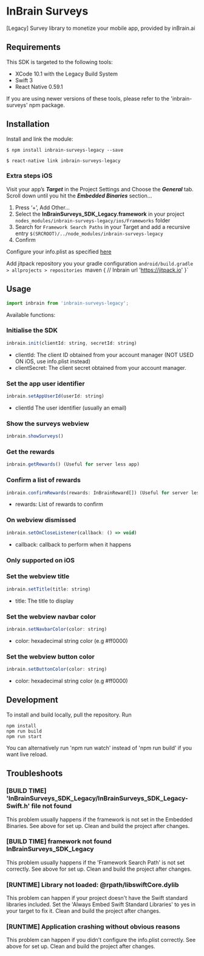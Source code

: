 # InBrain Surveys
[Legacy] Survey library to monetize your mobile app, provided by inBrain.ai

## Requirements
This SDK is targeted to the following tools:
- XCode 10.1 with the Legacy Build System
- Swift 3
- React Native 0.59.1

If you are using newer versions of these tools, please refer to the 'inbrain-surveys' npm package.

## Installation

Install and link the module:

`$ npm install inbrain-surveys-legacy --save`

`$ react-native link inbrain-surveys-legacy`

### Extra steps iOS

Visit your app’s ***Target*** in the Project Settings and Choose the ***General*** tab.
Scroll down until you hit the ***Embedded Binaries*** section… 
1) Press ‘+’, Add Other...
2) Select the **InBrainSurveys_SDK_Legacy.framework** in your project `nodes_modules/inbrain-surveys-legacy/ios/Frameworks` folder
4) Search for `Framework Search Paths` in your Target and add a recursive entry `$(SRCROOT)/../node_modules/inbrain-surveys-legacy`
3) Confirm

Configure your info.plist as specified [here](https://github.com/inBrainSurveys/InBrainSurveys_SDK_Swift/blob/master/README.md#configuration)

Add jitpack repository you your gradle configuration `android/build.gradle > allprojects > repositories
    `maven { 
        // Inbrain
        url 'https://jitpack.io' 
    }`


## Usage
```javascript
import inbrain from 'inbrain-surveys-legacy';
```
Available functions:
### Initialise the SDK
```javascript
inbrain.init(clientId: string, secretId: string)
```
* clientId: The client ID obtained from your account manager (NOT USED ON iOS, use info.plist instead)
* clientSecret: The client secret obtained from your account manager.

### Set the app user identifier
```javascript
inbrain.setAppUserId(userId: string)
```
* clientId The user identifier (usually an email)

### Show the surveys webview
```javascript
inbrain.showSurveys()
```

### Get the rewards
```javascript
inbrain.getRewards() (Useful for server less app)
```

### Confirm a list of rewards
```javascript
inbrain.confirmRewards(rewards: InBrainReward[]) (Useful for server less app)
```
* rewards: List of rewards to confirm

### On webview dismissed
```javascript
inbrain.setOnCloseListener(callback: () => void) 
```
* callback: callback to perform when it happens

### Only supported on iOS
### Set the webview title
```javascript
inbrain.setTitle(title: string)
```
* title: The title to display

### Set the webview navbar color
```javascript
inbrain.setNavbarColor(color: string)
```
* color: hexadecimal string color (e.g #ff0000)

### Set the webview button color
```javascript
inbrain.setButtonColor(color: string)
```
* color: hexadecimal string color (e.g #ff0000)

## Development
To install and build locally, pull the repository.
Run 
```
npm install 
npm run build 
npm run start 
```

You can alternatively run 'npm run watch' instead of 'npm run build' if you want live reload.

## Troubleshoots
### [BUILD TIME] 'InBrainSurveys_SDK_Legacy/InBrainSurveys_SDK_Legacy-Swift.h' file not found
This problem usually happens if the framework is not set in the Embedded Binaries. See above for set up.
Clean and build the project after changes.

### [BUILD TIME] framework not found InBrainSurveys_SDK_Legacy
This problem usually happens if the 'Framework Search Path' is not set correctly. See above for set up.
Clean and build the project after changes.

### [RUNTIME] Library not loaded: @rpath/libswiftCore.dylib
This problem can happen if your project doesn't have the Swift standard libraries included. Set the 'Always Embed Swift Standard Libraries' to yes in your target to fix it.
Clean and build the project after changes.

### [RUNTIME] Application crashing without obvious reasons
This problem can happen if you didn't configure the info.plist correctly. See above for set up.
Clean and build the project after changes.

